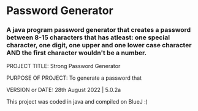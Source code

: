 # Password Generator

### A java program password generator that creates a password between 8-15 characters that has atleast: one special character, one digit, one upper and one lower case character AND the first character wouldn't be a number.

PROJECT TITLE: Strong Password Generator

PURPOSE OF PROJECT: To generate a password that

VERSION or DATE: 28th August 2022 | 5.0.2a

This project was coded in java and compiled on BlueJ :)
